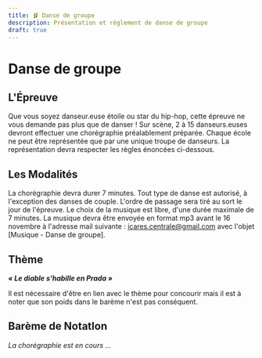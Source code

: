 ```yaml
---
title: 🩰 Danse de groupe
description: Présentation et règlement de danse de groupe
draft: true
---
```


# Danse de groupe

## L'Épreuve

Que vous soyez danseur.euse étoile ou star du hip-hop, cette épreuve ne vous demande pas plus que de danser ! 
Sur scène, 2 à 15 danseurs.euses devront effectuer une chorégraphie préalablement préparée. 
Chaque école ne peut être représentée que par une unique troupe de danseurs. 
La représentation devra respecter les règles énoncées ci-dessous.


## Les Modalités

La chorégraphie devra durer 7 minutes. 
Tout type de danse est autorisé, à l'exception des danses de couple.
L'ordre de passage sera tiré au sort le jour de l'épreuve. 
Le choix de la musique est libre, d'une durée maximale de 7 minutes. La musique devra être envoyée en format mp3 avant le 16 novembre à l'adresse mail suivante : icares.centrale@gmail.com avec l'objet [Musique - Danse de groupe].


## Thème
***« Le diable s'habille en Prada »***

Il est nécessaire d'être en lien avec le thème pour concourir mais il est à noter que son poids dans le barème n'est pas conséquent. 


## Barème de NotatIon
*La chorégraphie est en cours ...* 